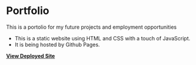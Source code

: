 # Portfolio
This is a portolio for my future projects and employment opportunities

* This is a static website using HTML and CSS with a touch of JavaScript.
* It is being hosted by Github Pages.

**[View Deployed Site](https://joshf2797.github.io/Portfolio/)**
